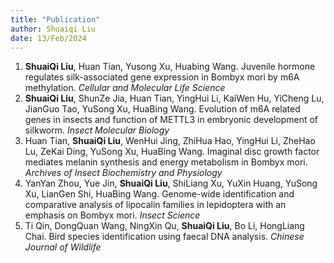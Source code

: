 ```yaml
---
title: "Publication"
author: Shuaiqi Liu
date: 13/Feb/2024
---
```


1. **ShuaiQi Liu**, Huan Tian, Yusong Xu, Huabing Wang. Juvenile hormone regulates silk-associated gene
expression in Bombyx mori by m6A methylation. *Cellular and Molecular Life Science*
2. **ShuaiQi Liu**, ShunZe Jia, Huan Tian, YingHui Li, KaiWen Hu, YiCheng Lu, JianGuo Tao, YuSong Xu, HuaBing Wang. Evolution of m6A related genes in insects and function of METTL3 in embryonic development of silkworm. *Insect Molecular Biology*
3. Huan Tian, **ShuaiQi Liu**, WenHui Jing, ZhiHua Hao, YingHui Li, ZheHao Lu, ZeKai Ding, YuSong Xu, HuaBing Wang. Imaginal disc growth factor mediates melanin synthesis and energy metabolism in Bombyx mori. *Archives of Insect Biochemistry and Physiology*
4. YanYan Zhou, Yue Jin, **ShuaiQi Liu**, ShiLiang Xu, YuXin Huang, YuSong Xu, LianGen Shi, HuaBing Wang. Genome-wide identification and comparative analysis of lipocalin families in lepidoptera with an emphasis on Bombyx mori. *Insect Science*
5. Ti Qin, DongQuan Wang, NingXin Qu, **ShuaiQi Liu**, Bo Li, HongLiang Chai. Bird species identification using faecal DNA analysis. *Chinese Journal of Wildlife*